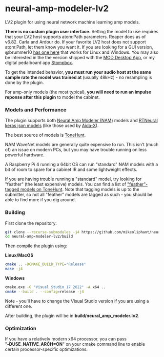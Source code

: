 # neural-amp-modeler-lv2

LV2 plugin for using neural network machine learning amp models.

**There is no custom plugin user interface**. Setting the model to use requires that your LV2 host supports atom:Path parameters. Reaper does as of v6.82. Carla and Ardour do. If your favorite LV2 host does not support atom:Path, let them know you want it.
If you are looking for a GUI version, @brummer10 [has one here](https://github.com/brummer10/neural-amp-modeler-ui) that works for Linux and Windows. You may also be interested in the the version shipped with the [MOD Desktop App](https://github.com/moddevices/mod-desktop-app), or my digital pedalboard app [Stompbox](https://github.com/mikeoliphant/StompboxUI).

To get the intended behavior, **you must run your audio host at the same sample rate the model was trained at** (usually 48kHz) - no resampling is done by the plugin.

For amp-only models (the most typical), **you will need to run an impulse reponse after this plugin** to model the cabinet.

### Models and Performance

The plugin supports both [Neural Amp Modeler (NAM)](https://github.com/sdatkinson/neural-amp-modeler) models and [RTNeural keras json models](https://github.com/jatinchowdhury18/RTNeural) (like those used by [Aida-X](https://github.com/AidaDSP/AIDA-X)).

The best source of models is [ToneHunt](https://tonehunt.org/).

NAM WaveNet models are generally quite expensive to run. This isn't (much of) an issue on modern PCs, but you may have trouble running on less powerful hardware.

A Raspberry Pi 4 running a 64bit OS can run "standard" NAM models with a bit of room to spare for a cabinet IR and some lightweight effects.

If you are having trouble running a "standard" model, try looking for "feather" (the least expensive) models. You can find a list of ["feather"-tagged models on ToneHunt](https://tonehunt.org/?tags=feather-mdl). Note that tagging models is up to the submitter, so not all "feather" models are tagged as such - you should be able to find more if you dig around.

### Building

First clone the repository:
```bash
git clone --recurse-submodules -j4 https://github.com/mikeoliphant/neural-amp-modeler-lv2
cd neural-amp-modeler-lv2/build
```

Then compile the plugin using:

**Linux/MacOS**
```bash
cmake .. -DCMAKE_BUILD_TYPE="Release"
make -j4
```

**Windows**
```bash
cmake.exe -G "Visual Studio 17 2022" -A x64 ..
cmake --build . --config=release -j4
```

Note - you'll have to change the Visual Studio version if you are using a different one.

After building, the plugin will be in **build/neural_amp_modeler.lv2**.

### Optimization

If you have a relatively modern x64 processor, you can pass "**&#8209;DUSE_NATIVE_ARCH=ON**" on your cmake command line to enable certain processor-specific optimizations.
